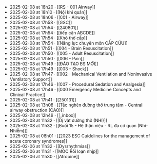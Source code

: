 - 2025-02-08 at 18h20 · [[RS - 001 Airway]]
- 2025-02-08 at 18h10 · [[Nội khí quản]]
- 2025-02-08 at 18h06 · [[001 - Airway]]
- 2025-02-08 at 17h58 · [[GSC]]
- 2025-02-08 at 17h54 · [[240801]]
- 2025-02-08 at 17h54 · [[tiếp cận ABCDE]]
- 2025-02-08 at 17h54 · [[Khó thở cấp]]
- 2025-02-08 at 17h54 · [[Năng lực chuyên môn CẤP CỨU]]
- 2025-02-08 at 17h51 · [[004 - Brain Resuscitation]]
- 2025-02-08 at 17h50 · [[005 - Adult Resuscitation]]
- 2025-02-08 at 17h50 · [[006 - Pain]]
- 2025-02-08 at 17h49 · [[ĐÀO TẠO BS MỚI]]
- 2025-02-08 at 17h49 · [[003 - Shock]]
- 2025-02-08 at 17h47 · [[002 - Mechanical Ventilation and Noninvasive Ventilatory Support]]
- 2025-02-08 at 17h46 · [[007 - Procedural Sedation and Analgesia]]
- 2025-02-08 at 17h46 · [[000 Emergency Medicine Concepts and Clinical Practice]]
- 2025-02-08 at 17h41 · [[250131]]
- 2025-02-08 at 13h08 · [[Tắc nghẽn đường thở trung tâm - Central airway obstruction (CAO)]]
- 2025-02-08 at 12h49 · [[_inbox]]
- 2025-02-08 at 11h32 · [[Dị vật đường thở (NHI)]]
- 2025-02-08 at 11h32 · [[Buổi 15 - Hệ thận niệu - RL đa cơ quan (Nhi-Nhiễm)]]
- 2025-02-08 at 08h01 · [[2023 ESC Guidelines for the management of acute coronary syndromes]]
- 2025-02-06 at 11h32 · [[Dysrhythmias]]
- 2025-02-06 at 11h31 · [[MOC Rối loạn nhịp]]
- 2025-02-06 at 11h30 · [[Atropine]]
